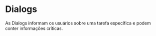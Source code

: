 # Dialogs
As Dialogs informam os usuários sobre uma tarefa específica e podem conter informações críticas.
